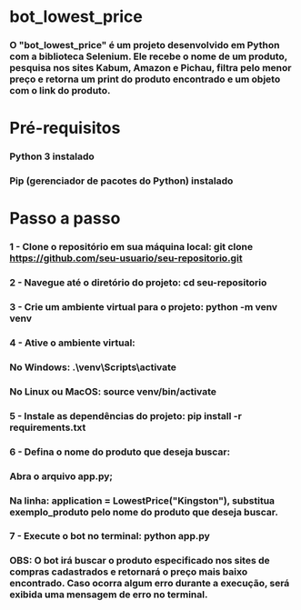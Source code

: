 # bot_lowest_price
### O "bot_lowest_price" é um projeto desenvolvido em Python com a biblioteca Selenium. Ele recebe o nome de um produto, pesquisa nos sites Kabum, Amazon e Pichau, filtra pelo menor preço e retorna um print do produto encontrado e um objeto com o link do produto.

# Pré-requisitos
### Python 3 instalado
### Pip (gerenciador de pacotes do Python) instalado

# Passo a passo

### 1 - Clone o repositório em sua máquina local: git clone https://github.com/seu-usuario/seu-repositorio.git

### 2 - Navegue até o diretório do projeto: cd seu-repositorio

### 3 - Crie um ambiente virtual para o projeto: python -m venv venv

### 4 - Ative o ambiente virtual: 

### No Windows: .\venv\Scripts\activate

### No Linux ou MacOS: source venv/bin/activate

### 5 - Instale as dependências do projeto: pip install -r requirements.txt

### 6 - Defina o nome do produto que deseja buscar:

### Abra o arquivo app.py;

### Na linha: application = LowestPrice("Kingston"), substitua exemplo_produto pelo nome do produto que deseja buscar.

### 7 - Execute o bot no terminal: python app.py

### OBS: O bot irá buscar o produto especificado nos sites de compras cadastrados e retornará o preço mais baixo encontrado. Caso ocorra algum erro durante a execução, será exibida uma mensagem de erro no terminal.
